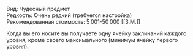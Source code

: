 Вид: Чудесный предмет<br>
Редкость: Очень редкий (требуется настройка)<br>
Рекомендованная стоимость: 5 001-50 000 [[З.М.]]<br>

Когда вы его носите вы получаете одну ячейку заклинаний каждого уровня, кроме своего максимального (минимум ячейку первого уровня).